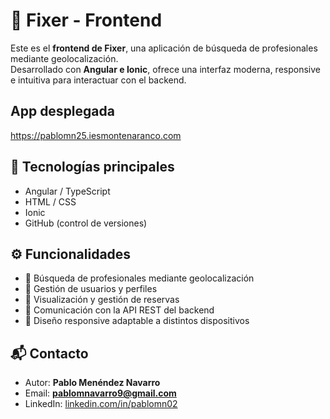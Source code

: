 # 🎨 Fixer - Frontend

Este es el **frontend de Fixer**, una aplicación de búsqueda de profesionales mediante geolocalización.  
Desarrollado con **Angular e Ionic**, ofrece una interfaz moderna, responsive e intuitiva para interactuar con el backend.

## App desplegada
https://pablomn25.iesmontenaranco.com

## 🚀 Tecnologías principales
- Angular / TypeScript  
- HTML / CSS  
- Ionic
- GitHub (control de versiones)  

## ⚙️ Funcionalidades
- 📍 Búsqueda de profesionales mediante geolocalización  
- 👤 Gestión de usuarios y perfiles  
- 📅 Visualización y gestión de reservas  
- 🔗 Comunicación con la API REST del backend  
- 📱 Diseño responsive adaptable a distintos dispositivos  

## 📬 Contacto
- Autor: **Pablo Menéndez Navarro**  
- Email: **pablomnavarro9@gmail.com**  
- LinkedIn: [linkedin.com/in/pablomn02](https://www.linkedin.com/in/pablomn02)  

